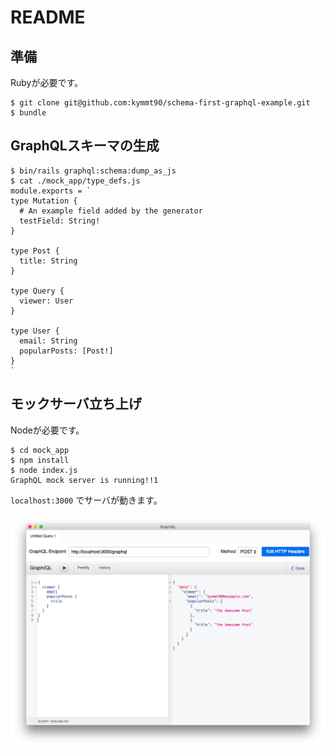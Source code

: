 # README

## 準備

Rubyが必要です。

```
$ git clone git@github.com:kymmt90/schema-first-graphql-example.git
$ bundle
```

## GraphQLスキーマの生成

```
$ bin/rails graphql:schema:dump_as_js
$ cat ./mock_app/type_defs.js
module.exports = `
type Mutation {
  # An example field added by the generator
  testField: String!
}

type Post {
  title: String
}

type Query {
  viewer: User
}

type User {
  email: String
  popularPosts: [Post!]
}
`
```

## モックサーバ立ち上げ

Nodeが必要です。

```
$ cd mock_app
$ npm install
$ node index.js
GraphQL mock server is running!!1
```

`localhost:3000` でサーバが動きます。

![](graphiql.png)
